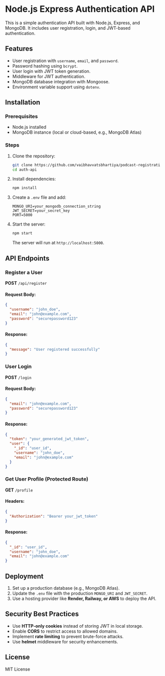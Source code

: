 # Node.js Express Authentication API

This is a simple authentication API built with Node.js, Express, and MongoDB. It includes user registration, login, and JWT-based authentication.

## Features
- User registration with `username`, `email`, and `password`.
- Password hashing using `bcrypt`.
- User login with JWT token generation.
- Middleware for JWT authentication.
- MongoDB database integration with Mongoose.
- Environment variable support using `dotenv`.

## Installation

### Prerequisites
- Node.js installed
- MongoDB instance (local or cloud-based, e.g., MongoDB Atlas)

### Steps
1. Clone the repository:
   ```sh
   git clone https://github.com/vaibhavvatsbhartiya/podcast-registration-backend1
   cd auth-api
   ```
2. Install dependencies:
   ```sh
   npm install
   ```
3. Create a `.env` file and add:
   ```env
   MONGO_URI=your_mongodb_connection_string
   JWT_SECRET=your_secret_key
   PORT=5000
   ```
4. Start the server:
   ```sh
   npm start
   ```
   The server will run at `http://localhost:5000`.

## API Endpoints

### Register a User
**POST** `/api/register`
#### Request Body:
```json
{
  "username": "john_doe",
  "email": "john@example.com",
  "password": "securepassword123"
}
```
#### Response:
```json
{
  "message": "User registered successfully"
}
```

### User Login
**POST** `/login`
#### Request Body:
```json
{
  "email": "john@example.com",
  "password": "securepassword123"
}
```
#### Response:
```json
{
  "token": "your_generated_jwt_token",
  "user": {
    "_id": "user_id",
    "username": "john_doe",
    "email": "john@example.com"
  }
}
```

### Get User Profile (Protected Route)
**GET** `/profile`
#### Headers:
```json
{
  "Authorization": "Bearer your_jwt_token"
}
```
#### Response:
```json
{
  "_id": "user_id",
  "username": "john_doe",
  "email": "john@example.com"
}
```

## Deployment
1. Set up a production database (e.g., MongoDB Atlas).
2. Update the `.env` file with the production `MONGO_URI` and `JWT_SECRET`.
3. Use a hosting provider like **Render, Railway, or AWS** to deploy the API.

## Security Best Practices
- Use **HTTP-only cookies** instead of storing JWT in local storage.
- Enable **CORS** to restrict access to allowed domains.
- Implement **rate limiting** to prevent brute-force attacks.
- Use **helmet** middleware for security enhancements.

## License
MIT License

